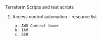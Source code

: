Terraform Scripts and test scripts

1. Access control automation - resource list

        a. AWS Control tower
        b. IAM
        c. SSO